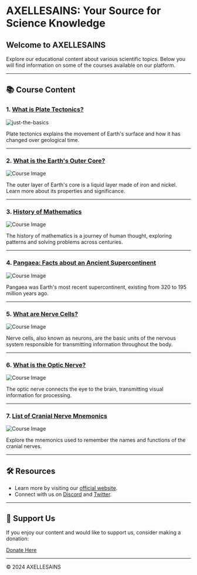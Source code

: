 # AXELLESAINS: Your Source for Science Knowledge

## Welcome to AXELLESAINS

Explore our educational content about various scientific topics. Below you will find information on some of the courses available on our platform.

---

## 📚 Course Content

### 1. [What is Plate Tectonics?](plate_tectonics.html)


![just-the-basics](https://awsimages.detik.net.id/community/media/visual/2020/05/14/30440740-1343-4e4e-9a9d-780604ec553d.jpeg?w=650)

Plate tectonics explains the movement of Earth's surface and how it has changed over geological time.

---

### 2. [What is the Earth's Outer Core?](outer_core.html)

![Course Image](course_image2.jpg)

The outer layer of Earth's core is a liquid layer made of iron and nickel. Learn more about its properties and significance.

---

### 3. [History of Mathematics](mathematics.html)

![Course Image](course_image3.jpg)

The history of mathematics is a journey of human thought, exploring patterns and solving problems across centuries.

---

### 4. [Pangaea: Facts about an Ancient Supercontinent](pangaea.html)

![Course Image](course_image4.jpg)

Pangaea was Earth's most recent supercontinent, existing from 320 to 195 million years ago.

---

### 5. [What are Nerve Cells?](nerve_cells.html)

![Course Image](course_image5.jpg)

Nerve cells, also known as neurons, are the basic units of the nervous system responsible for transmitting information throughout the body.

---

### 6. [What is the Optic Nerve?](optic_nerve.html)

![Course Image](course_image6.jpg)

The optic nerve connects the eye to the brain, transmitting visual information for processing.

---

### 7. [List of Cranial Nerve Mnemonics](cranial_nerve_mnemonics.html)

![Course Image](course_image7.jpg)

Explore the mnemonics used to remember the names and functions of the cranial nerves.

---

## 🛠️ Resources

- Learn more by visiting our [official website](https://axellesains.com).
- Connect with us on [Discord](https://discord.com) and [Twitter]([https://twitter.com](https://twitter.com/AxelleKere50235)).

---

## 🤝 Support Us

If you enjoy our content and would like to support us, consider making a donation:

[Donate Here](donation.html)

---

&copy; 2024 AXELLESAINS

